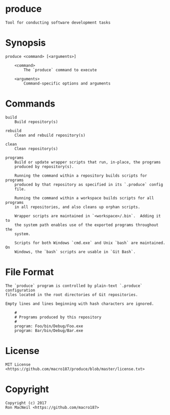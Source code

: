 produce
=======

    Tool for conducting software development tasks


Synopsis
========

    produce <command> [<arguments>]

        <command>
            The `produce` command to execute

        <arguments>
            Command-specific options and arguments


Commands
========

    build
        Build repository(s)

    rebuild
        Clean and rebuild repository(s)

    clean
        Clean repository(s)

    programs
        Build or update wrapper scripts that run, in-place, the programs
        produced by repository(s).

        Running the command within a repository builds scripts for programs
        produced by that repository as specified in its `.produce` config
        file.

        Running the command within a workspace builds scripts for all programs
        in all repositories, and also cleans up orphan scripts.

        Wrapper scripts are maintained in `<workspace>/.bin`.  Adding it to
        the system path enables use of the exported programs throughout the
        system.

        Scripts for both Windows `cmd.exe` and Unix `bash` are maintained.  On
        Windows, the `bash` scripts are usable in `Git Bash`.


File Format
===========

    The `produce` program is controlled by plain-text `.produce` configuration
    files located in the root directories of Git repositories.

    Empty lines and lines beginning with hash characters are ignored.

        #
        # Programs produced by this repository
        #
        program: Foo/bin/Debug/Foo.exe
        program: Bar/bin/Debug/Bar.exe


License
=======

    MIT License <https://github.com/macro187/produce/blob/master/license.txt>


Copyright
=========

    Copyright (c) 2017
    Ron MacNeil <https://github.com/macro187>

